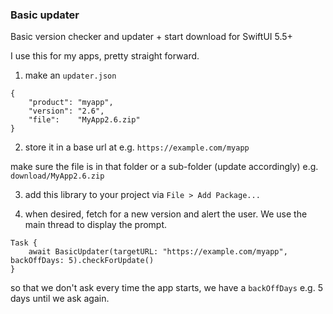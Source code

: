 ### Basic updater

Basic version checker and updater + start download for SwiftUI 5.5+

I use this for my apps, pretty straight forward.

1. make an `updater.json`

```
{
    "product": "myapp",
    "version": "2.6",
    "file":    "MyApp2.6.zip"
}
```

2. store it in a base url at e.g. `https://example.com/myapp`

make sure the file is in that folder or a sub-folder (update accordingly) e.g. `download/MyApp2.6.zip`

3. add this library to your project via `File > Add Package...` 

4. when desired, fetch for a new version and alert the user. We use the main thread to display the prompt.

```
Task {
    await BasicUpdater(targetURL: "https://example.com/myapp", backOffDays: 5).checkForUpdate()
}
```

so that we don't ask every time the app starts, we have a `backOffDays` e.g. 5 days until we ask again.
